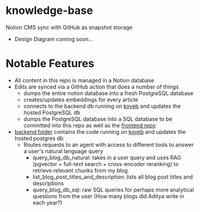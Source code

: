 # knowledge-base

Notion CMS sync with GitHub as snapshot storage

- Design Diagram coming soon...

# Notable Features
- All content in this repo is managed in a Notion database
- Edits are synced via a GitHub action that does a number of things
    - dumps the entire notion database into a fresh PostgreSQL database
    - creates/updates embeddings for every article
    - connects to the backend db running on [koyeb](https://www.koyeb.com/) and updates the hosted PostgreSQL db
    - dumps the PostgreSQL database into a SQL database to be committed into this repo as well as the [frontend repo](https://github.com/adit-bala/portfolio)
- [backend folder](https://github.com/adit-bala/knowledge-base/tree/main/backend) contains the code running on [koyeb](https://www.koyeb.com/) and updates the hosted postgres db
    - Routes requests to an agent with access to different tools to answer a user's natural language query
        - query_blog_db_natural: takes in a user query and uses RAG (pgvector + full-text search + cross-encoder reranking) to retrieve relevant chunks from my blog
        - list_blog_post_titles_and_description: lists all blog post titles and descriptions
        - query_blog_db_sql: raw SQL queries for perhaps more analytical questions from the user (How many blogs did Aditya write in each year?)


